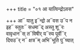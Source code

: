 +++
title = "०१ आ यात्विन्द्रोऽवस"

+++
आ᳓ यातु इ᳓न्द्रो अ᳓वस उ᳓प न  
इह᳓ स्तुतः᳓ सधमा᳓द् अस्तु शू᳓रः  
वावृधान᳓स् त᳓विषीर् य᳓स्य पूर्वी᳓र्  
दियउ᳓र् न᳓ क्षत्र᳓म् अभि᳓भूति पु᳓ष्यात्